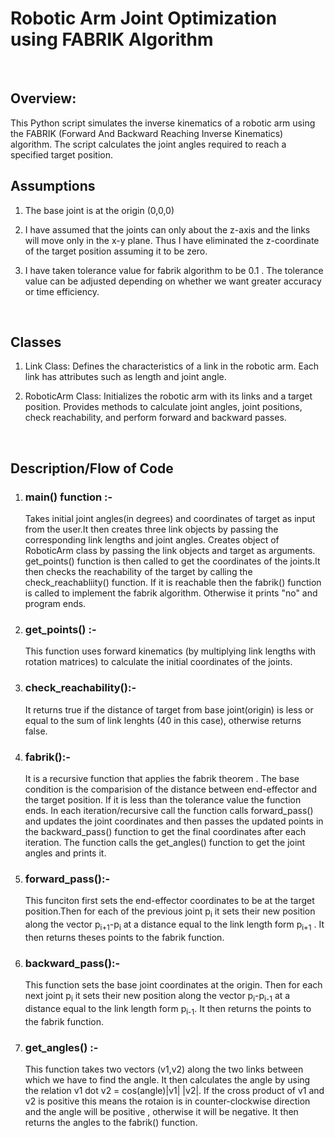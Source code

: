# Robotic Arm Joint Optimization using FABRIK Algorithm
<br>

## Overview:
This Python script simulates the inverse kinematics of a robotic arm using the FABRIK (Forward And Backward Reaching Inverse Kinematics) algorithm. The script calculates the joint angles required to reach a specified target position.
<br>

## Assumptions
1. The base joint is at the origin (0,0,0)

2. I have assumed that the joints can only about the z-axis and the links will move only in the x-y plane. Thus I have eliminated the z-coordinate of the target position assuming it to be zero.

3. I have taken tolerance value for fabrik algorithm to be 0.1 . The tolerance value can be adjusted depending on whether we want greater accuracy or time efficiency.
<br>

## Classes
1. Link Class:
Defines the characteristics of a link in the robotic arm. Each link has attributes such as length and joint angle.

2. RoboticArm Class:
Initializes the robotic arm with its links and a target position.
Provides methods to calculate joint angles, joint positions, check reachability, and perform forward and backward passes.
<br>

## Description/Flow of Code
1. ### main() function :-
    Takes initial joint angles(in degrees) and coordinates of target as input from the user.It then creates three link objects by passing the corresponding link lengths and joint angles. Creates object of RoboticArm class by passing the link objects and target as arguments.  
     get_points() function is then called to get the coordinates of the joints.It then checks the reachability of the target by calling the check_reachabliity() function. If it is reachable then the fabrik() function is called to implement the fabrik algorithm. Otherwise it prints "no" and program ends.

2. ### get_points() :-
   This function uses forward kinematics (by multiplying link lengths with rotation matrices) to calculate the initial coordinates of the joints. 

3. ### check_reachability():-
   It returns true if the distance of target from base joint(origin) is less or equal to the sum of link lenghts (40 in this case), otherwise returns false.

4. ### fabrik():-
   It is a recursive function that applies the fabrik theorem . The base condition is the comparision of the distance between end-effector and the target position. If it is less than the tolerance value the function ends.
       In each iteration/recursive call the function calls forward_pass() and updates the joint coordinates and then passes the updated points in the backward_pass() function to get the final coordinates after each iteration.
       The function calls the get_angles() function to get the joint angles and prints it.

5. ### forward_pass():-
    This funciton first sets the end-effector coordinates to be at the target position.Then for each of the previous joint p<sub>i</sub> it sets their new position along the vector p<sub>i+1</sub>-p<sub>i</sub> at a distance equal to the link length form p<sub>i+1</sub> . It then returns theses points to the fabrik function.

6. ### backward_pass():-
      This function sets the base joint coordinates at the origin. Then for each next joint p<sub>i</sub> it sets their new position along the vector p<sub>i</sub>-p<sub>i-1</sub> at a distance equal to the link length form p<sub>i-1</sub>. It then returns the points to the fabrik function.

7. ### get_angles() :-
      This function takes two vectors (v1,v2) along the two links between which we have to find the angle. It then calculates the angle by using the relation v1 dot v2 = cos(angle)|v1| |v2|.
      If the cross product of v1 and v2 is positive this means the rotaion is in counter-clockwise direction and the angle will be positive , otherwise it will be negative.
      It then returns the angles to the fabrik() function.   
